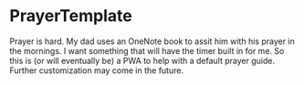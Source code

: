 # PrayerTemplate
Prayer is hard. My dad uses an OneNote book to assit him with his prayer in the mornings. I want something that will have the timer built in for me. So this is (or will eventually be) a PWA to help with a default prayer guide. Further customization may come in the future. 
